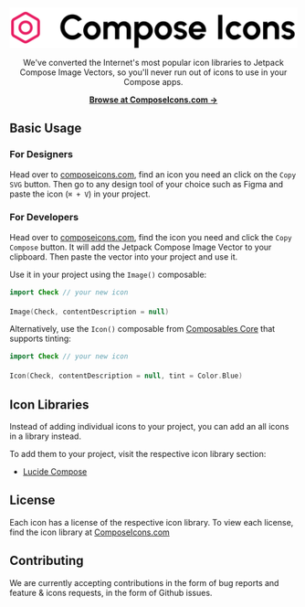 <p align="center">
  <a href="https://composeicons.com" target="_blank">
    <img src="./art/logo.svg">
  </a>
</p>

<p align="center">
  We've converted the Internet's most popular icon libraries to Jetpack Compose Image Vectors, so you'll never run out of icons to use in your Compose apps.
<p>

<p align="center">
  <a href="https://composeicons.com"><strong>Browse at ComposeIcons.com &rarr;</strong></a>
</p>

## Basic Usage

### For Designers

Head over to [composeicons.com](https://composeicons.com), find an icon you need an click on
the `Copy SVG` button. Then go to any design tool of your choice such as Figma and paste the icon (`⌘ + V`) in your project.

### For Developers

Head over to [composeicons.com](https://composeicons.com), find the icon you need and click the `Copy Compose` button. 
It will add the Jetpack Compose Image Vector to your clipboard. Then paste the vector into your project and use it.

Use it in your project using the `Image()` composable:

```kotlin
import Check // your new icon

Image(Check, contentDescription = null)
```

Alternatively, use the `Icon()` composable from [Composables Core](https://composablescore.com) that supports tinting:

```kotlin
import Check // your new icon

Icon(Check, contentDescription = null, tint = Color.Blue)
```

## Icon Libraries

Instead of adding individual icons to your project, you can add an all icons in a library instead. 

To add them to your project, visit the respective icon library section: 

- [Lucide Compose](icons-lucide/)

## License

Each icon has a license of the respective icon library. To view each license, find the icon library
at [ComposeIcons.com](https://composeicons.com)

## Contributing

We are currently accepting contributions in the form of bug reports and feature & icons requests, in the form of Github issues.
